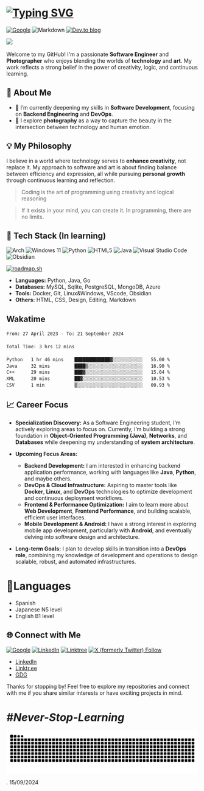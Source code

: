 # [![Typing SVG](https://readme-typing-svg.demolab.com?font=Hack+Nerd+Font&weight=600&size=24&duration=3096&pause=2024&color=DFA352&random=true&width=435&height=64&lines=%F0%9F%91%8B+Hello!+I'm+%40trbureiyan)](https://git.io/typing-svg)
[![Google](https://img.shields.io/badge/google-4285F4?style=for-the-badge&logo=google&logoColor=white)](https://g.dev/trbureiyan-dev)
![Markdown](https://img.shields.io/badge/markdown-%23000000.svg?style=for-the-badge&logo=markdown&logoColor=white)
[![Dev.to blog](https://img.shields.io/badge/dev.to-0A0A0A?style=for-the-badge&logo=dev.to&logoColor=white)](https://dev.to/trbureiyan)

[![](https://visitcount.itsvg.in/api?id=trbureiyan&label=Profile%20Views&color=12&icon=5&pretty=false)](https://visitcount.itsvg.in)

Welcome to my GitHub! I'm a passionate **Software Engineer** and **Photographer** who enjoys blending the worlds of **technology** and **art**. My work reflects a strong belief in the power of creativity, logic, and continuous learning. 

## 🚀 About Me

- 🌱 I’m currently deepening my skills in **Software Development**, focusing on **Backend Engineering** and **DevOps**.
- 📸 I explore **photography** as a way to capture the beauty in the intersection between technology and human emotion.

## 💡 My Philosophy
I believe in a world where technology serves to **enhance creativity**, not replace it. My approach to software and art is about finding balance between efficiency and expression, all while pursuing **personal growth** through continuous learning and reflection.

> Coding is the art of programming using creativity and logical reasoning

> If it exists in your mind, you can create it. In programming, there are no limits.

## 🔧 Tech Stack (In learning)
![Arch](https://img.shields.io/badge/Arch%20Linux-1793D1?logo=arch-linux&logoColor=fff&style=for-the-badge) 
![Windows 11](https://img.shields.io/badge/Windows%2011-%230079d5.svg?style=for-the-badge&logo=Windows%2011&logoColor=white)
![Python](https://img.shields.io/badge/python-3670A0?style=for-the-badge&logo=python&logoColor=ffdd54)
![HTML5](https://img.shields.io/badge/html5-%23E34F26.svg?style=for-the-badge&logo=html5&logoColor=white)
![Java](https://img.shields.io/badge/java-%23ED8B00.svg?style=for-the-badge&logo=openjdk&logoColor=white)
![Visual Studio Code](https://img.shields.io/badge/Visual%20Studio%20Code-0078d7.svg?style=for-the-badge&logo=visual-studio-code&logoColor=white)
![Obsidian](https://img.shields.io/badge/Obsidian-%23483699.svg?style=for-the-badge&logo=obsidian&logoColor=white)

[![roadmap.sh](https://roadmap.sh/card/wide/651220443dc8db4c64bc7757?variant=dark&roadmaps=linux%2Cjava%2Cdevops%2Cpython)](https://roadmap.sh) 

- **Languages:** Python, Java, Go
- **Databases:** MySQL, Sqlite, PostgreSQL, MongoDB, Azure
- **Tools:** Docker, Git, Linux&Windows, VScode, Obsidian
- **Others:** HTML, CSS, Design, Editing, Markdown

## **Wakatime**

<!--START_SECTION:waka-->

```txt
From: 27 April 2023 - To: 21 September 2024

Total Time: 3 hrs 12 mins

Python   1 hr 46 mins    █████████████▓░░░░░░░░░░░   55.00 %
Java     32 mins         ████▒░░░░░░░░░░░░░░░░░░░░   16.90 %
C++      29 mins         ███▓░░░░░░░░░░░░░░░░░░░░░   15.04 %
XML      20 mins         ██▓░░░░░░░░░░░░░░░░░░░░░░   10.53 %
CSV      1 min           ▒░░░░░░░░░░░░░░░░░░░░░░░░   00.93 %
```

<!--END_SECTION:waka-->

## 📈 Career Focus

- **Specialization Discovery:** As a Software Engineering student, I’m actively exploring areas to focus on. Currently, I’m building a strong foundation in **Object-Oriented Programming (Java)**, **Networks**, and **Databases** while deepening my understanding of **system architecture**.

- **Upcoming Focus Areas:**
  - **Backend Development:** I am interested in enhancing backend application performance, working with languages like **Java**, **Python**, and maybe others.
  - **DevOps & Cloud Infrastructure:** Aspiring to master tools like **Docker**, **Linux**, and **DevOps** technologies to optimize development and continuous deployment workflows.
  - **Frontend & Performance Optimization:** I aim to learn more about **Web Development**, **Frontend Performance**, and building scalable, efficient user interfaces.
  - **Mobile Development & Android:** I have a strong interest in exploring mobile app development, particularly with **Android**, and eventually delving into software design and architecture.

- **Long-term Goals:** I plan to develop skills in transition into a **DevOps role**, combining my knowledge of development and operations to design scalable, robust, and automated infrastructures. 

# 💬Languages
  - Spanish
  - Japanese N5 level
  - English B1 level


## 🌐 Connect with Me

[![Google](https://img.shields.io/badge/google-4285F4?style=for-the-badge&logo=google&logoColor=white)](https://g.dev/trbureiyan-dev)
[![LinkedIn](https://img.shields.io/badge/linkedin-%230077B5.svg?style=for-the-badge&logo=linkedin&logoColor=white)](https://www.linkedin.com/in/trbureiyan/)
[![Linktree](https://img.shields.io/badge/linktree-1de9b6?style=for-the-badge&logo=linktree&logoColor=white)](https://linktr.ee/trbureiyan)
[![X (formerly Twitter) Follow](https://img.shields.io/twitter/follow/trbureiyan?style=for-the-badge&logo=X)](https://x.com/trbureiyan)

- [LinkedIn](https://www.linkedin.com/in/trbureiyan/)
- [Linktr.ee](https://linktr.ee/trbureiyan)
- [GDG](https://g.dev/trbureiyan-dev)

Thanks for stopping by! Feel free to explore my repositories and connect with me if you share similar interests or have exciting projects in mind.

# _#Never-Stop-Learning_
![snake gif](https://github.com/trbureiyan/trbureiyan/blob/output/snake.svg)

. 15/09/2024
